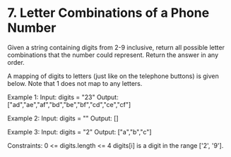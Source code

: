 # 7. Letter Combinations of a Phone Number

Given a string containing digits from 2-9 inclusive, return all possible letter combinations that the number could represent. Return the answer in any order.

A mapping of digits to letters (just like on the telephone buttons) is given below. Note that 1 does not map to any letters.

Example 1:
Input: digits = "23"
Output: ["ad","ae","af","bd","be","bf","cd","ce","cf"]

Example 2:
Input: digits = ""
Output: []

Example 3:
Input: digits = "2"
Output: ["a","b","c"]

Constraints:
0 <= digits.length <= 4
digits[i] is a digit in the range ['2', '9'].
